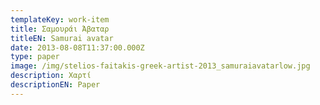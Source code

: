 ```yaml
---
templateKey: work-item
title: Σαμουράι Άβαταρ
titleEN: Samurai avatar
date: 2013-08-08T11:37:00.000Z
type: paper
image: /img/stelios-faitakis-greek-artist-2013_samuraiavatarlow.jpg
description: Χαρτί
descriptionEN: Paper
---
```

